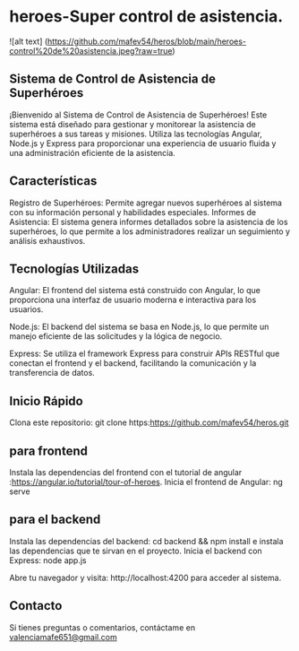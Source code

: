 # heroes-Super control de asistencia.
![alt text] (https://github.com/mafev54/heros/blob/main/heroes-control%20de%20asistencia.jpeg?raw=true)
## Sistema de Control de Asistencia de Superhéroes
¡Bienvenido al Sistema de Control de Asistencia de Superhéroes! Este sistema está diseñado para gestionar y monitorear la asistencia de superhéroes a sus tareas y misiones. Utiliza las tecnologías Angular, Node.js y Express para proporcionar una experiencia de usuario fluida y una administración eficiente de la asistencia.

## Características
Registro de Superhéroes: Permite agregar nuevos superhéroes al sistema con su información personal y habilidades especiales.
Informes de Asistencia: El sistema genera informes detallados sobre la asistencia de los superhéroes, lo que permite a los administradores realizar un seguimiento y análisis exhaustivos.

## Tecnologías Utilizadas
Angular: El frontend del sistema está construido con Angular, lo que proporciona una interfaz de usuario moderna e interactiva para los usuarios.

Node.js: El backend del sistema se basa en Node.js, lo que permite un manejo eficiente de las solicitudes y la lógica de negocio.

Express: Se utiliza el framework Express para construir APIs RESTful que conectan el frontend y el backend, facilitando la comunicación y la transferencia de datos.

## Inicio Rápido
Clona este repositorio: git clone https:https://github.com/mafev54/heros.git

## para frontend
Instala las dependencias del frontend con el tutorial de angular :https://angular.io/tutorial/tour-of-heroes.
Inicia el frontend de Angular: ng serve

## para el backend
Instala las dependencias del backend: cd backend && npm install e instala las dependencias que te sirvan en el proyecto.
Inicia el backend con Express: node app.js

Abre tu navegador y visita: http://localhost:4200 para acceder al sistema.

## Contacto
Si tienes preguntas o comentarios, contáctame en valenciamafe651@gmail.com
